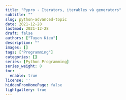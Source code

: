 ```yaml
---
title: "Pypro - Iterators, iterables và generators"
subtitle: ""
slug: python-advanced-topic
date: 2021-12-28
lastmod: 2021-12-28
draft: false
authors: ["Tuyen Kieu"]
description: ""
images: []
tags: ["Programming"]
categories: []
series: [Python Programming]
series_weight: 8
toc:
  enable: true
license: ''  
hiddenFromHomePage: false
lightgallery: true
---
```


<!--more-->